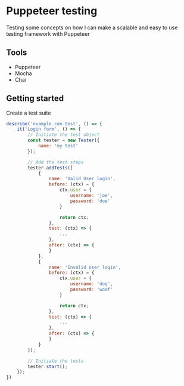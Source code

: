# Puppeteer testing
Testing some concepts on how I can make a scalable and easy to use testing framework with Puppeteer

## Tools
- Puppeteer
- Mocha
- Chai

## Getting started
Create a test suite
```javascript
describe('example.com test', () => {
    it('Login form', () => {
        // Initiate the test object
        const tester = new Tester({
            name: 'my test'
        });

        // Add the test steps
        tester.addTests([
            {
                name: 'Valid User login',
                before: (ctx) = {
                    ctx.user = {
                        username: 'joe',
                        password: 'doe'
                    }

                    return ctx;
                },
                test: (ctx) => {
                    ...
                },
                after: (ctx) => {
                }
            },
            {
                name: 'Invalid user login',
                before: (ctx) = {
                    ctx.user = {
                        username: 'dog',
                        password: 'woof'
                    }

                    return ctx;
                },
                test: (ctx) => {
                    ...
                },
                after: (ctx) => {
                }
            }
        ]);

        // Initiate the tests
        tester.start();
    });
})
```